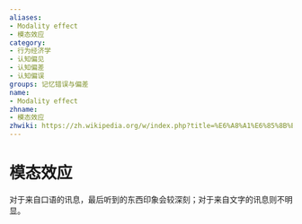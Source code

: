 ```yaml
---
aliases:
- Modality effect
- 模态效应
category:
- 行为经济学
- 认知偏见
- 认知偏差
- 认知偏误
groups: 记忆错误与偏差
name:
- Modality effect
zhname:
- 模态效应
zhwiki: https://zh.wikipedia.org/w/index.php?title=%E6%A8%A1%E6%85%8B%E6%95%88%E6%87%89&action=edit&redlink=1
---
```


# 模态效应

对于来自口语的讯息，最后听到的东西印象会较深刻；对于来自文字的讯息则不明显。
